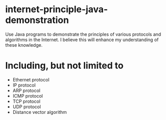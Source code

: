 # internet-principle-java-demonstration
Use Java programs to demonstrate the principles of various protocols and algorithms in the Internet. 
I believe this will enhance my understanding of these knowledge.

# Including, but not limited to
- Ethernet protocol
- IP protocol
- ARP protocol
- ICMP protocol
- TCP protocol
- UDP protocol
- Distance vector algorithm